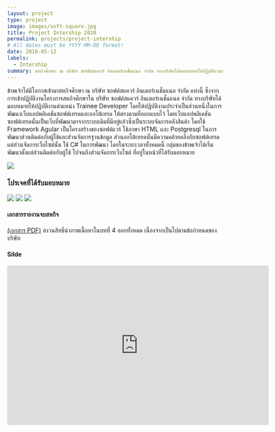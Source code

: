 ```yaml
---
layout: project
type: project
image: images/soft-square.jpg
title: Project Intership 2018
permalink: projects/project-intership
# All dates must be YYYY-MM-DD format!
date: 2018-05-12
labels:
  - Intership
summary: สหกิจศึกษา ณ บริษัท ซอฟต์สแควร์ อินเตอร์เนชั่นแนล จำกัด ทางบริษัทได้มอบหมายให้ปฏิบัติงานตำแหน่ง Trainee Developer
---
```


ข้าพเจ้าได้มีโอกาสเข้ามาสหกิจศึกษา ณ บริษัท ซอฟต์สแควร์ อินเตอร์เนชั่นแนล จำกัด แห่งนี้ ซึ่งจากการเข้าปฏิบัติงานโครงการสหกิจศึกษาใน บริษัท ซอฟต์สแควร์ อินเตอร์เนชั่นแนล จำกัด ทางบริษัทได้มอบหมายให้ปฏิบัติงานตำแหน่ง Trainee Developer โดยให้ปฎิบัติงานประจำเป็นส่วนหนึ่งในการพัฒนาเว็บแอปพลิเคชันซอฟต์เทรดและออโต้เทรด ให้ตรงตามที่ออกแบบไว้ โดยเว็บแอปพลิเคชันซอฟต์เทรดนั้นเป็นเว็บที่พัฒนามาจากระบบเดิมที่มีอยู่แล้วซึ่งเป็นระบบจัดการคลังสินค้า โดยใช้ Framework Agular เป็นโครงสร้างของซอฟต์แวร์ ใช้ภาษา HTML และ Postgresql ในการพัฒนาส่วนติดต่อกับผู้ใช้และส่วนจัดการฐานข้อมูล ส่วนออโต้เทรดนั้นมีความคล้ายคลึงกับซอฟต์เทรด แต่ส่วนจัดการเว็บไซต์นั้น ใช้ C# ในการพัฒนา โดยในระยะเวลาทั้งหมดนี้ กลุ่มของข้าพเจ้าได้เริ่มพัฒนาตั้งแต่ส่วนติดต่อกับผู้ใช้ ไปจนถึงส่วนจัดการเว็บไซต์ ที่อยู่ในหน้าที่ได้รับมอบหมาย

<img class="ui image" src="{{ site.baseurl }}/images/rewards/Intership-Certification-Back.jpg">

### โปรเจคที่ได้รับมอบหมาย

<div class="ui small rounded images">
  <img class="ui image" src="{{ site.baseurl }}/images/intership/apple-auction.jpg">
  <img class="ui image" src="{{ site.baseurl }}/images/intership/eyefleet.jpg">
  <img class="ui image" src="{{ site.baseurl }}/images/intership/soft-trade.jpg">
</div>

#### เอกสารรายงานจบสหกิจ
[(เอกสาร PDF)](https://drive.google.com/file/d/16wzYCZ-Neg2b-aPMZSL0ZdmTTDKeSX67/view?usp=sharing) สงวนสิทธิ์นำภาพเนื้อหาในบทที่ 4 ออกทั้งหมด เนื่องจากเป็นไปตามข้อกำหนดของบริษัท

#### Silde
<iframe src="https://docs.google.com/presentation/d/e/2PACX-1vQzZ4R8S18iPU1riZd5gFrlZeUyOTs_j38RCLNsSTJmQZobxdfw2JcaqDu3J_gHnfO3EDb2XEOa6KW-/embed?start=false&loop=false&delayms=3000" frameborder="0" width="610" height="372" allowfullscreen="true" mozallowfullscreen="true" webkitallowfullscreen="true"></iframe>
